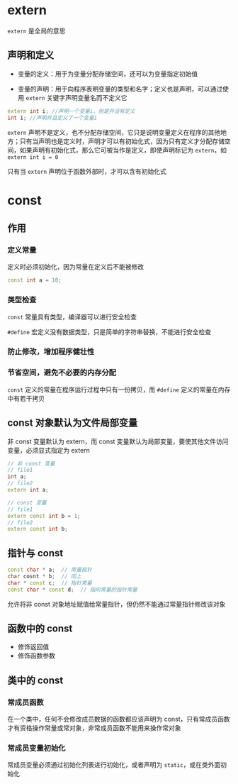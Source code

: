 # extern

`extern` 是全局的意思

## 声明和定义

- 变量的定义：用于为变量分配存储空间，还可以为变量指定初始值

- 变量的声明：用于向程序表明变量的类型和名字；定义也是声明，可以通过使用 `extern` 关键字声明变量名而不定义它

```cpp
extern int i; //声明一个变量i，但是并没有定义
int i; //声明并且定义了一个变量i
```

`extern` 声明不是定义，也不分配存储空间，它只是说明变量定义在程序的其他地方；只有当声明也是定义时，声明才可以有初始化式，因为只有定义才分配存储空间，如果声明有初始化式，那么它可被当作是定义，即使声明标记为 `extern`，如 `extern int i = 0`

只有当 `extern` 声明位于函数外部时，才可以含有初始化式

# const

## 作用

### 定义常量

定义时必须初始化，因为常量在定义后不能被修改

```cpp
const int a = 10;
```

### 类型检查

`const` 常量具有类型，编译器可以进行安全检查

`#define` 宏定义没有数据类型，只是简单的字符串替换，不能进行安全检查

### 防止修改，增加程序健壮性

### 节省空间，避免不必要的内存分配

`const` 定义的常量在程序运行过程中只有一份拷贝，而 `#define` 定义的常量在内存中有若干拷贝

## const 对象默认为文件局部变量

非 const 变量默认为 extern，而 const 变量默认为局部变量，要使其他文件访问变量，必须显式指定为 extern

```cpp
// 非 const 变量
// file1
int a;
// file2
extern int a;

// const 变量
// file1
extern const int b = 1;
// file2
extern const int b;
```

## 指针与 const 

```cpp
const char * a;  // 常量指针
char cosnt * b;  // 同上
char * const c;  // 指针常量
const char * const d;  // 指向常量的指针常量
```

允许将非 const 对象地址赋值给常量指针，但仍然不能通过常量指针修改该对象

## 函数中的 const

- 修饰返回值
- 修饰函数参数

## 类中的 const 

### 常成员函数

在一个类中，任何不会修改成员数据的函数都应该声明为 const，只有常成员函数才有资格操作常量或常对象，非常成员函数不能用来操作常对象

### 常成员变量初始化

常成员变量必须通过初始化列表进行初始化，或者声明为 `static`，或在类外面初始化